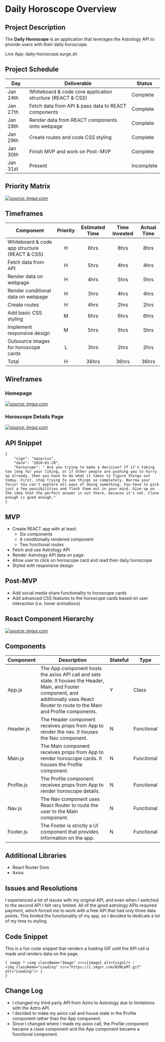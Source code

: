 # Daily Horoscope Overview

## Project Description

The **Daily Horoscope** is an application that leverages the Astrology API to provide users with their daily horoscope.

Live App: daily-horoscope.surge.sh

## Project Schedule

|  Day | Deliverable | Status
|---|---| ---|
|Jan 24th| Whiteboard & code core application structure (REACT & CSS) | Complete
|Jan 27th| Fetch data from API & pass data to REACT components | Complete
|Jan 28th| Render data from REACT components onto webpage | Complete
|Jan 29th| Create routes and code CSS styling | Complete
|Jan 30th| Finish MVP and work on Post-MVP | Complete
|Jan 31st| Present | Incomplete

## Priority Matrix

<a href="https://imgur.com/9yuQgia"><img src="https://i.imgur.com/9yuQgia.jpg" title="source: imgur.com" /></a>

## Timeframes

| Component | Priority | Estimated Time | Time Invested | Actual Time |
| --- | :---: |  :---: | :---: | :---: |
| Whiteboard & code app structure (REACT & CSS)  | H | 6hrs| 8hrs | 8hrs |
| Fetch data from API | H | 5hrs| 4hrs | 4hrs |
| Render data on webpage | H | 4hrs| 5hrs | 5hrs |
| Render conditional data on webpage | H | 3hrs| 4hrs  | 4hrs  |
| Create routes | H | 4hrs| 2hrs | 2hrs |
| Add basic CSS styling | M | 6hrs| 6hrs | 6hrs |
| Implement responsive design | M | 5hrs| 5hrs | 5hrs |
| Outsource images for horoscope cards | L | 3hrs| 2hrs | 2hrs |
| Total | H | 36hrs| 36hrs | 36hrs |

## Wireframes

### Homepage 
<a href="https://imgur.com/n7prEW4"><img src="https://i.imgur.com/n7prEW4.png" title="source: imgur.com" /></a>

### Horoscope Details Page
<a href="https://imgur.com/mw12MOR"><img src="https://i.imgur.com/mw12MOR.png" title="source: imgur.com" /></a>

## API Snippet

```
{
    "sign": "aquarius",
    "date": "2020-01-28",
    "horoscope": " Are you trying to make a decision? If it's taking too long for your liking, or if other people are pushing you to hurry up already, then you have to do what it takes to figure things out today. First, stop trying to see things so completely. Narrow your focus! You can't explore all ways of doing something. You have to pick just a few possibilities and flesh them out in your mind. Give up on the idea that the perfect answer is out there, because it's not. Close enough is good enough."
}

```

## MVP

- Create REACT app with at least:
	- Six components
	- A conditionally rendered component
	- Two functional routes
- Fetch and use Astrology API
- Render Astrology API data on page 
- Allow user to click on horoscope card and read their daily horoscope
- Styled with responsive design 

## Post-MVP

- Add social media share functionality to horoscope cards 
- Add advanced CSS features to the horoscope cards based on user interaction (i.e. hover animations)

## React Component Hierarchy

<a href="https://imgur.com/rLhnDex"><img src="https://i.imgur.com/rLhnDex.jpg" title="source: imgur.com" /></a>

## Components 

| Component | Description | Stateful | Type |
| --- | --- | --- | --- |
| App.js | The App component hosts the axios API call and sets state. It houses the Header, Main, and Footer component, and additionally uses React Router to route to the Main and Profile components. | Y | Class |
| Header.js | The Header component receives props from App to render the nav. It houses the Nav component. | N | Functional |
| Main.js | The Main component receives props from App to render horoscope cards. It houses the Profile component. | N | Funcitonal |
| Profile.js | The Profile component receives props from App to render horoscope details. | N | Functional |
| Nav.js | The Nav component uses React Router to route the user to the Main component. | N | Funcitonal |
| Footer.js | The Footer is strictly a UI component that provides information on the app. | N | Functional |

## Additional Libraries

- React Router Dom
- Axios 

## Issues and Resolutions

I experienced a lot of issues with my original API, and even when I switched to the second API I felt very limited. All of the good astrology APIs required payment, which forced me to work with a free API that had only three data points. This limited the functionality of my app, so I decided to dedicate a lot of my time to styling.

## Code Snippet

This is a fun code snippet that renders a loading GIF until the API call is made and renders data on the page. 

```
{ image ? <img className="Image" src={image} alt={sign}/> : 
<img className="Loading" src="https://i.imgur.com/H2NLeMT.gif" alt="Loading"/> }
}
```

## Change Log
- I changed my third party API from Aztro to Astrology due to limitations with the Aztro API.
- I decided to make my axios call and house state in the Profile component rather than the App component.
- Since I changed where I made my axios call, the Profile component became a class component and the App component became a functional component.
